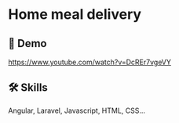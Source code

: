 
# Home meal delivery




## 🚀 Demo

https://www.youtube.com/watch?v=DcREr7vgeVY


## 🛠 Skills
Angular, Laravel, Javascript, HTML, CSS...

